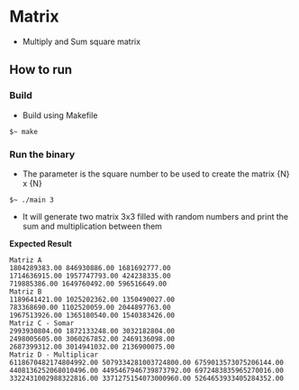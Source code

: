 # Matrix 

- Multiply and Sum square matrix 

## How to run

### Build
- Build using Makefile
```shell
$~ make
```

### Run the binary
- The parameter is the square number to be used to create the matrix {N} x {N}
```shell
$~ ./main 3
```
- It will generate two matrix 3x3 filled with random numbers and print the sum and multiplication between them

__Expected Result__
```shell
Matriz A
1804289383.00 846930886.00 1681692777.00 
1714636915.00 1957747793.00 424238335.00 
719885386.00 1649760492.00 596516649.00 
Matriz B
1189641421.00 1025202362.00 1350490027.00 
783368690.00 1102520059.00 2044897763.00 
1967513926.00 1365180540.00 1540383426.00 
Matriz C - Somar
2993930804.00 1872133248.00 3032182804.00 
2498005605.00 3060267852.00 2469136098.00 
2687399312.00 3014941032.00 2136900075.00 
Matriz D - Multiplicar
6118670482174804992.00 5079334281003724800.00 6759013573075206144.00 
4408136252068010496.00 4495467946739873792.00 6972483835965270016.00 
3322431002988322816.00 3371275154073000960.00 5264653933405284352.00 
```
